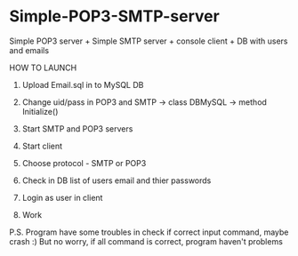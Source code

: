# Simple-POP3-SMTP-server
Simple POP3 server + Simple SMTP server + console client + DB with users and emails

HOW TO LAUNCH

1. Upload Email.sql in to MySQL DB

2. Change uid/pass in POP3 and SMTP -> class DBMySQL -> method  Initialize()

3. Start SMTP and POP3 servers

4. Start client

5. Choose protocol - SMTP or POP3

6. Check in DB list of users email and thier passwords

7. Login as user in client

8. Work

P.S. Program have some troubles in check if correct input command, maybe crash :) 
But no worry, if all command is correct, program haven't problems
